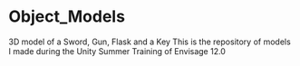 # Object_Models
3D model of a Sword, Gun, Flask and a Key
This is the repository of models I made during the Unity Summer Training of Envisage 12.0
